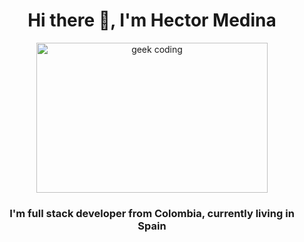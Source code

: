 <h1 align="center">Hi there 👋, I'm Hector Medina</h1> 
<p align= "center">
<img src= https://miro.medium.com/max/1360/0*7Q3yvSIv_t0ioJ-Z.gif alt="geek coding" height= 240 width= 370 />
</p>

<h3 align="center">I'm full stack developer from Colombia, currently living in Spain</h3>









